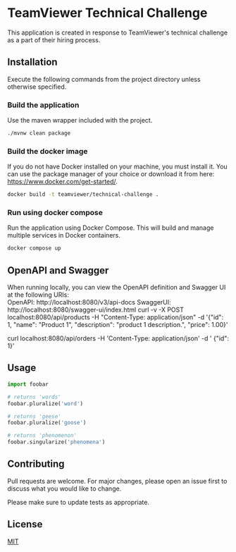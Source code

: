 # TeamViewer Technical Challenge

This application is created in response to TeamViewer's technical challenge 
as a part of their hiring process. 

## Installation

Execute the following commands from the project directory unless otherwise 
specified.

### Build the application

Use the maven wrapper included with the project.
```bash
./mvnw clean package
```

### Build the docker image

If you do not have Docker installed on your machine, you must install it. 
You can use the package manager of your choice or download it from here: 
https://www.docker.com/get-started/.
```bash
docker build -t teamviewer/technical-challenge .
```

### Run using docker compose

Run the application using Docker Compose. This will build and manage 
multiple services in Docker containers. 
```bash
docker compose up
```

## OpenAPI and Swagger

When running locally, you can view the OpenAPI definition and Swagger UI at 
the following URIs:</br>
OpenAPI: http://localhost:8080/v3/api-docs
SwaggerUI: http://localhost:8080/swagger-ui/index.html
curl -v -X POST localhost:8080/api/products -H "Content-Type: 
application/json" -d '{"id": 1, "name": "Product 
1", "description": "product 1 description.", "price": 1.00}'

curl localhost:8080/api/orders -H 'Content-Type: application/json' -d '
{"id": 1}'
## Usage

```python
import foobar

# returns 'words'
foobar.pluralize('word')

# returns 'geese'
foobar.pluralize('goose')

# returns 'phenomenon'
foobar.singularize('phenomena')
```

## Contributing

Pull requests are welcome. For major changes, please open an issue first
to discuss what you would like to change.

Please make sure to update tests as appropriate.

## License

[MIT](https://choosealicense.com/licenses/mit/)